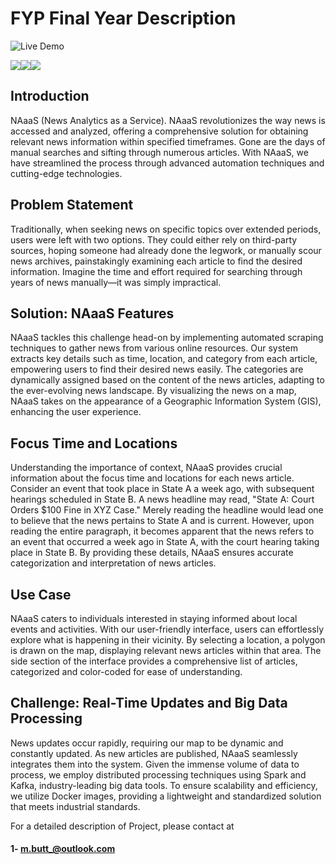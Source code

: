 # FYP Final Year Description 
![Live Demo](Images/Demo.gif)

![](Images/Demo1.png)![](Images/Demo2.png)![](Images/Demo3.jpg)
## Introduction
NAaaS (News Analytics as a Service). NAaaS revolutionizes the way news is accessed and analyzed, offering a comprehensive solution for obtaining relevant news information within specified timeframes. Gone are the days of manual searches and sifting through numerous articles. With NAaaS, we have streamlined the process through advanced automation techniques and cutting-edge technologies.

## Problem Statement
Traditionally, when seeking news on specific topics over extended periods, users were left with two options. They could either rely on third-party sources, hoping someone had already done the legwork, or manually scour news archives, painstakingly examining each article to find the desired information. Imagine the time and effort required for searching through years of news manually—it was simply impractical.

## Solution: NAaaS Features
NAaaS tackles this challenge head-on by implementing automated scraping techniques to gather news from various online resources. Our system extracts key details such as time, location, and category from each article, empowering users to find their desired news easily. The categories are dynamically assigned based on the content of the news articles, adapting to the ever-evolving news landscape. By visualizing the news on a map, NAaaS takes on the appearance of a Geographic Information System (GIS), enhancing the user experience.

## Focus Time and Locations
Understanding the importance of context, NAaaS provides crucial information about the focus time and locations for each news article. Consider an event that took place in State A a week ago, with subsequent hearings scheduled in State B. A news headline may read, "State A: Court Orders $100 Fine in XYZ Case." Merely reading the headline would lead one to believe that the news pertains to State A and is current. However, upon reading the entire paragraph, it becomes apparent that the news refers to an event that occurred a week ago in State A, with the court hearing taking place in State B. By providing these details, NAaaS ensures accurate categorization and interpretation of news articles.

## Use Case
NAaaS caters to individuals interested in staying informed about local events and activities. With our user-friendly interface, users can effortlessly explore what is happening in their vicinity. By selecting a location, a polygon is drawn on the map, displaying relevant news articles within that area. The side section of the interface provides a comprehensive list of articles, categorized and color-coded for ease of understanding.

## Challenge: Real-Time Updates and Big Data Processing
News updates occur rapidly, requiring our map to be dynamic and constantly updated. As new articles are published, NAaaS seamlessly integrates them into the system. Given the immense volume of data to process, we employ distributed processing techniques using Spark and Kafka, industry-leading big data tools. To ensure scalability and efficiency, we utilize Docker images, providing a lightweight and standardized solution that meets industrial standards.

For a detailed description of Project, please contact at 
#### 1- m.butt_@outlook.com
